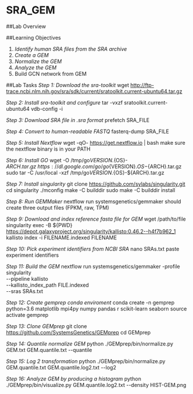 # SRA_GEM

##Lab Overview

##Learning Objectives
1. *Identify human SRA files from the SRA archive*
2. *Create a GEM*
3. *Normalize the GEM*
4. *Analyze the GEM*
5. Build GCN network from GEM

##Lab Tasks
*Step 1: Download the sra-toolkit*
wget http://ftp-trace.ncbi.nlm.nih.gov/sra/sdk/current/sratoolkit.current-ubuntu64.tar.gz

*Step 2: Install sra-toolkit and configure*
tar -vxzf sratoolkit.current-ubuntu64
vdb-config -i

*Step 3: Download SRA file in .sra format*
prefetch SRA_FILE

*Step 4: Convert to human-readable FASTQ*
fasterq-dump SRA_FILE

*Step 5: Install Nextflow*
wget -qO- https://get.nextflow.io | bash
    make sure the nextflow binary is in your PATH
    
*Step 6: Install GO*
wget -O /tmp/go${VERSION}.${OS}-${ARCH}.tar.gz \
https://dl.google.com/go/go${VERSION}.${OS}-${ARCH}.tar.gz
sudo tar -C /usr/local -xzf /tmp/go${VERSION}.${OS}-${ARCH}.tar.gz

*Step 7: Install singularity*
git clone https://github.com/sylabs/singularity.git
cd singularity
./mconfig
make -C builddir
sudo make -C builddir install

*Step 8: Run GEMMaker*
nextflow run systemsgenetics/gemmaker
     should create three output files (FPKM, raw, TPM)

*Step 9: Download and index reference fasta file for GEM*
wget /path/to/file
singularity exec -B ${PWD} https://depot.galaxyproject.org/singularity/kallisto:0.46.2--h4f7b962_1 kallisto index -i FILENAME.indexed FILENAME

*Step 10: Pick experiment identifiers from NCBI SRA*
nano SRAs.txt
paste experiment identifiers

*Step 11: Build the GEM*
nextflow run systemsgenetics/gemmaker -profile singularity \
--pipeline kallisto \
--kallisto_index_path FILE.indexed \
--sras SRAs.txt

*Step 12: Create gemprep conda enviroment*
conda create -n gemprep python=3.6 matplotlib mpi4py numpy pandas r scikit-learn seaborn
source activate gemprep

*Step 13: Clone GEMprep*
git clone https://github.com/SystemsGenetics/GEMprep
cd GEMprep

*Step 14: Quantile normalize GEM*
python ./GEMprep/bin/normalize.py GEM.txt GEM.quantile.txt --quantile

*Step 15: Log 2 transformation*
python ./GEMprep/bin/normalize.py GEM.quantile.txt GEM.quantile.log2.txt --log2

*Step 16: Analyze GEM by producing a histogram*
python ./GEMprep/bin/visualize.py GEM.quantile.log2.txt --density HIST-GEM.png


